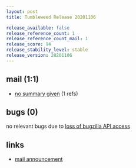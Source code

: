 ```yaml
---
layout: post
title: Tumbleweed Release 20201106

release_available: false
release_reference_count: 1
release_reference_count_mail: 1
release_score: 94
release_stability_level: stable
release_version: 20201106
---
```


## mail (1:1)

- [no summary given](https://github.com/boombatower/tumbleweed-review/issues/10) (1 refs)

## bugs (0)

<!--more-->

no relevant bugs due to [loss of bugzilla API access](https://bugzilla.opensuse.org/show_bug.cgi?id=1157722)



## links

- [mail announcement](https://github.com/boombatower/tumbleweed-review/issues/10)
